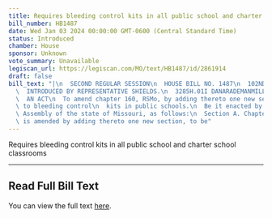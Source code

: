 ```yaml
---
title: Requires bleeding control kits in all public school and charter school classrooms
bill_number: HB1487
date: Wed Jan 03 2024 00:00:00 GMT-0600 (Central Standard Time)
status: Introduced
chamber: House
sponsor: Unknown
vote_summary: Unavailable
legiscan_url: https://legiscan.com/MO/text/HB1487/id/2861914
draft: false
bill_text: "|\n  SECOND REGULAR SESSION\n  HOUSE BILL NO. 1487\n  102ND GENERAL ASSEMBLY\n\
  \  INTRODUCED BY REPRESENTATIVE SHIELDS.\n  3285H.01I DANARADEMANMILLER,ChiefClerk\n\
  \  AN ACT\n  To amend chapter 160, RSMo, by adding thereto one new section relating\
  \ to bleeding control\n  kits in public schools.\n  Be it enacted by the General\
  \ Assembly of the state of Missouri, as follows:\n  Section A. Chapter 160, RSMo,\
  \ is amended by adding thereto one new section, to be"
---
```

Requires bleeding control kits in all public school and charter school classrooms

---

## Read Full Bill Text

You can view the full text [here](https://legiscan.com/MO/text/HB1487/id/2861914).
